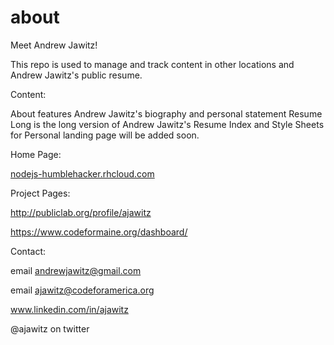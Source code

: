 # about
Meet Andrew Jawitz!

This repo is used to manage and track content in other locations and Andrew Jawitz's public resume.

Content:


About features Andrew Jawitz's biography and personal statement
Resume Long is the long version of Andrew Jawitz's Resume
Index and Style Sheets for Personal landing page will be added soon.

Home Page:

[nodejs-humblehacker.rhcloud.com](nodejs-humblehacker.rhcloud.com)

Project Pages:

http://publiclab.org/profile/ajawitz

https://www.codeformaine.org/dashboard/

Contact:

email andrewjawitz@gmail.com

email ajawitz@codeforamerica.org

www.linkedin.com/in/ajawitz

@ajawitz on twitter 








